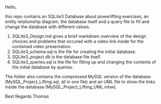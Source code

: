 Hello,

this repo contains an SQLite3 Database about powerlifting exercises, an entity relationship diagram, the database itself and a query file to fill and change the database with different values.

1. SQLite3_Design.md gives a brief markdown overview of the design choices and problems that occured with a video link inside for the contained video presentation.
2. SQLite3_schema.sql is the file for creating the initial database.
3. SQLite3_project.db is the database file itself.
4. SQLite3_queries.sql is the file for filling up and changing the contents of the initial database by queries.

The folder also contains the compressed MySQL version of the database (MySQL_Project_Lifting.sql, all in one file) and an UML file to show the links inside the database (MySQL_Project_Lifting_UML.mbw).

Best Regards
Thomas
